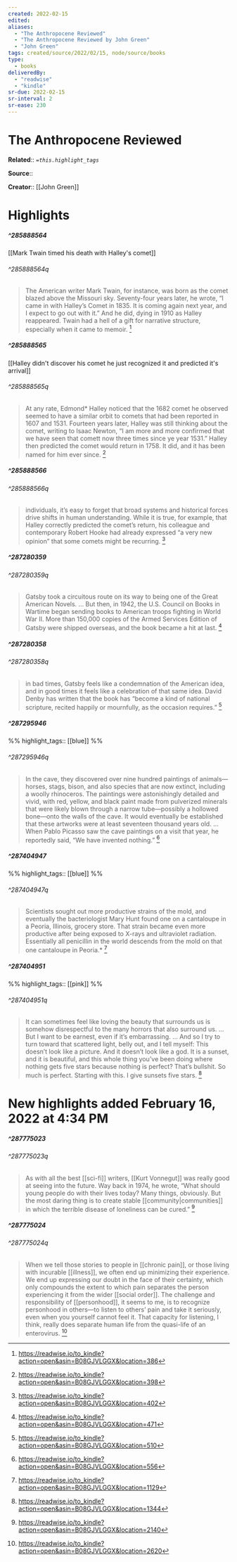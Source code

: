 ```yaml
---
created: 2022-02-15
edited:
aliases:
  - "The Anthropocene Reviewed"
  - "The Anthropocene Reviewed by John Green"
  - "John Green"
tags: created/source/2022/02/15, node/source/books
type: 
  - books
deliveredBy: 
  - "readwise"
  - "kindle"
sr-due: 2022-02-15
sr-interval: 2
sr-ease: 230
---
```

# The Anthropocene Reviewed

**Related**:: 
*`=this.highlight_tags`*

**Source**:: 

**Creator**:: [[John Green]]

# Highlights
##### ^285888564

[[Mark Twain timed his death with Halley's comet]]  


###### ^285888564q

> The American writer Mark Twain, for instance, was born as the comet blazed above the Missouri sky. Seventy-four years later, he wrote, “I came in with Halley’s Comet in 1835. It is coming again next year, and I expect to go out with it.” And he did, dying in 1910 as Halley reappeared. Twain had a hell of a gift for narrative structure, especially when it came to memoir. 
  [^285888564]

[^285888564]: https://readwise.io/to_kindle?action=open&asin=B08GJVLGGX&location=386

##### ^285888565

[[Halley didn't discover his comet he just recognized it and predicted it's arrival]]  


###### ^285888565q

> At any rate, Edmond* Halley noticed that the 1682 comet he observed seemed to have a similar orbit to comets that had been reported in 1607 and 1531. Fourteen years later, Halley was still thinking about the comet, writing to Isaac Newton, “I am more and more confirmed that we have seen that comett now three times since ye year 1531.” Halley then predicted the comet would return in 1758. It did, and it has been named for him ever since. 
  [^285888565]

[^285888565]: https://readwise.io/to_kindle?action=open&asin=B08GJVLGGX&location=398

##### ^285888566

  


###### ^285888566q

> individuals, it’s easy to forget that broad systems and historical forces drive shifts in human understanding. While it is true, for example, that Halley correctly predicted the comet’s return, his colleague and contemporary Robert Hooke had already expressed “a very new opinion” that some comets might be recurring. 
  [^285888566]

[^285888566]: https://readwise.io/to_kindle?action=open&asin=B08GJVLGGX&location=402

##### ^287280359

  


###### ^287280359q

> Gatsby took a circuitous route on its way to being one of the Great American Novels. ... But then, in 1942, the U.S. Council on Books in Wartime began sending books to American troops fighting in World War II. More than 150,000 copies of the Armed Services Edition of Gatsby were shipped overseas, and the book became a hit at last. 
  [^287280359]

[^287280359]: https://readwise.io/to_kindle?action=open&asin=B08GJVLGGX&location=471

##### ^287280358

  


###### ^287280358q

> in bad times, Gatsby feels like a condemnation of the American idea, and in good times it feels like a celebration of that same idea. David Denby has written that the book has “become a kind of national scripture, recited happily or mournfully, as the occasion requires.” 
  [^287280358]

[^287280358]: https://readwise.io/to_kindle?action=open&asin=B08GJVLGGX&location=510

##### ^287295946

  
%%
highlight_tags:: [[blue]]
%%

###### ^287295946q

> In the cave, they discovered over nine hundred paintings of animals—horses, stags, bison, and also species that are now extinct, including a woolly rhinoceros. The paintings were astonishingly detailed and vivid, with red, yellow, and black paint made from pulverized minerals that were likely blown through a narrow tube—possibly a hollowed bone—onto the walls of the cave. It would eventually be established that these artworks were at least seventeen thousand years old. ... When Pablo Picasso saw the cave paintings on a visit that year, he reportedly said, “We have invented nothing.” 
  [^287295946]

[^287295946]: https://readwise.io/to_kindle?action=open&asin=B08GJVLGGX&location=556

##### ^287404947

  
%%
highlight_tags:: [[blue]]
%%

###### ^287404947q

> Scientists sought out more productive strains of the mold, and eventually the bacteriologist Mary Hunt found one on a cantaloupe in a Peoria, Illinois, grocery store. That strain became even more productive after being exposed to X-rays and ultraviolet radiation. Essentially all penicillin in the world descends from the mold on that one cantaloupe in Peoria.* 
  [^287404947]

[^287404947]: https://readwise.io/to_kindle?action=open&asin=B08GJVLGGX&location=1129

##### ^287404951

  
%%
highlight_tags:: [[pink]]
%%

###### ^287404951q

> It can sometimes feel like loving the beauty that surrounds us is somehow disrespectful to the many horrors that also surround us. ... But I want to be earnest, even if it’s embarrassing. ... And so I try to turn toward that scattered light, belly out, and I tell myself: This doesn’t look like a picture. And it doesn’t look like a god. It is a sunset, and it is beautiful, and this whole thing you’ve been doing where nothing gets five stars because nothing is perfect? That’s bullshit. So much is perfect. Starting with this. I give sunsets five stars. 
  [^287404951]

[^287404951]: https://readwise.io/to_kindle?action=open&asin=B08GJVLGGX&location=1344

# New highlights added February 16, 2022 at 4:34 PM
##### ^287775023

  


###### ^287775023q

> As with all the best [[sci-fi]] writers, [[Kurt Vonnegut]] was really good at seeing into the future. Way back in 1974, he wrote, “What should young people do with their lives today? Many things, obviously. But the most daring thing is to create stable [[community|communities]] in which the terrible disease of loneliness can be cured.” 
  [^287775023]

[^287775023]: https://readwise.io/to_kindle?action=open&asin=B08GJVLGGX&location=2140

##### ^287775024

  


###### ^287775024q

> When we tell those stories to people in [[chronic pain]], or those living with incurable [[illness]], we often end up minimizing their experience. We end up expressing our doubt in the face of their certainty, which only compounds the extent to which pain separates the person experiencing it from the wider [[social order]]. The challenge and responsibility of [[personhood]], it seems to me, is to recognize personhood in others—to listen to others’ pain and take it seriously, even when you yourself cannot feel it. That capacity for listening, I think, really does separate human life from the quasi-life of an enterovirus. 
  [^287775024]

[^287775024]: https://readwise.io/to_kindle?action=open&asin=B08GJVLGGX&location=2620

